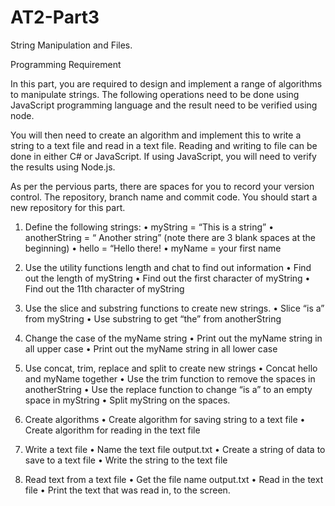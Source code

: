 # AT2-Part3
String Manipulation and Files.

Programming Requirement

In this part, you are required to design and implement a range of algorithms to manipulate strings. The following operations need to be done using JavaScript programming language and the result need to be verified using node.

You will then need to create an algorithm and implement this to write a string to a text file and read in a text file. Reading and writing to file can be done in either C# or JavaScript. If using JavaScript, you will need to verify the results using Node.js.

As per the pervious parts, there are spaces for you to record your version control. The repository, branch name and commit code.
You should start a new repository for this part.

1.	Define the following strings: 
•	myString = “This is a string”
•	anotherString = “   Another string” (note there are 3 blank spaces at the beginning)
•	hello = “Hello there!
•	myName = your first name
2.	Use the utility functions length and chat to find out information
•	Find out the length of myString
•	Find out the first character of myString
•	Find out the 11th character of myString
3.	Use the slice and substring functions to create new strings.
•	Slice “is a” from myString
•	Use substring to get “the” from anotherString
4.	Change the case of the myName string
•	Print out the myName string in all upper case
•	Print out the myName string in all lower case

5.	Use concat, trim, replace and split to create new strings 
•	Concat hello and myName together
•	Use the trim function to remove the spaces in anotherString
•	Use the replace function to change “is a” to an empty space in myString
•	Split myString on the spaces.
6.	Create algorithms 
•	Create algorithm for saving string to a text file
•	Create algorithm for reading in the text file

7.	Write a text file
•	Name the text file output.txt
•	Create a string of data to save to a text file
•	Write the string to the text file
8.	Read text from a text file
•	Get the file name output.txt
•	Read in the text file
•	Print the text that was read in, to the screen.


